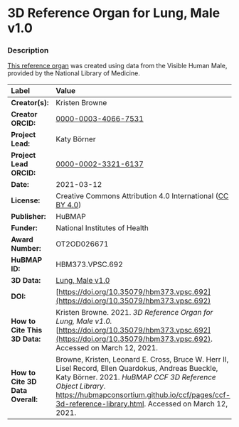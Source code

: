 # 3D Reference Organ for Lung, Male v1.0

### Description
[This reference organ](https://hubmapconsortium.github.io/ccf/pages/ccf-3d-reference-library.html) was created using data from the Visible Human Male, provided by the National Library of Medicine.

| Label | Value |
| :------------- |:-------------|
| **Creator(s):** | Kristen Browne |
| **Creator ORCID:** | [0000-0003-4066-7531](https://orcid.org/0000-0003-4066-7531) |
| **Project Lead:** | Katy B&ouml;rner |
| **Project Lead ORCID:** | [0000-0002-3321-6137](https://orcid.org/0000-0002-3321-6137) |
| **Date:** | 2021-03-12 |
| **License:** | Creative Commons Attribution 4.0 International ([CC BY 4.0](https://creativecommons.org/licenses/by/4.0/)) |
| **Publisher:** | HuBMAP |
| **Funder:** | National Institutes of Health |
| **Award Number:** | OT2OD026671 |
| **HuBMAP ID:** | HBM373.VPSC.692 |
| **3D Data:** | [Lung, Male v1.0](https://hubmapconsortium.github.io/ccf-releases/v1.0/models/VH_M_Lung_v1.0.glb) |
| **DOI:** | [https://doi.org/10.35079/hbm373.vpsc.692](https://doi.org/10.35079/hbm373.vpsc.692) |
| **How to Cite This 3D Data:** | Kristen Browne. 2021. *3D Reference Organ for Lung, Male v1.0.* [https://doi.org/10.35079/hbm373.vpsc.692](https://doi.org/10.35079/hbm373.vpsc.692). Accessed on March 12, 2021. |
| **How to Cite 3D Data Overall:** | Browne, Kristen, Leonard E. Cross, Bruce W. Herr II, Lisel Record, Ellen Quardokus, Andreas Bueckle, Katy B&ouml;rner. 2021. *HuBMAP CCF 3D Reference Object Library*. https://hubmapconsortium.github.io/ccf/pages/ccf-3d-reference-library.html. Accessed on March 12, 2021. |